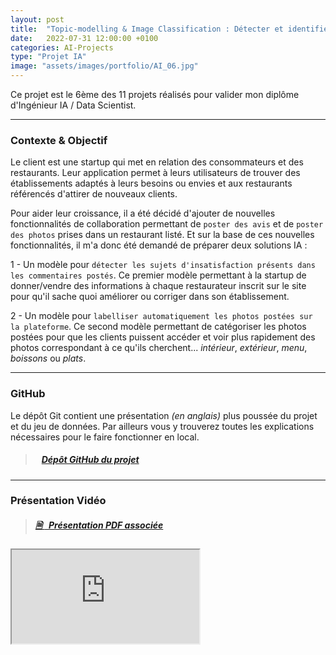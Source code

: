 ```yaml
---
layout: post
title:  "Topic-modelling & Image Classification : Détecter et identifier les sujets d'insatisfaction - Classer les images utilisateurs en catégories"
date:   2022-07-31 12:00:00 +0100
categories: AI-Projects
type: "Projet IA"
image: "assets/images/portfolio/AI_06.jpg"
---
```


Ce projet est le 6ème des 11 projets réalisés pour valider mon diplôme d'Ingénieur IA / Data Scientist.

---
### Contexte & Objectif

Le client est une startup qui met en relation des consommateurs et des restaurants. Leur application permet à leurs utilisateurs de trouver des établissements adaptés à leurs besoins ou envies et aux restaurants référencés d'attirer de nouveaux clients.

Pour aider leur croissance, il a été décidé d'ajouter de nouvelles fonctionnalités de collaboration permettant de `poster des avis` et de `poster des photos` prises dans un restaurant listé. Et sur la base de ces nouvelles fonctionnalités, il m'a donc été demandé de préparer deux solutions IA :

1 - Un modèle pour `détecter les sujets d'insatisfaction présents dans les commentaires postés`. Ce premier modèle permettant à la startup de donner/vendre des informations à chaque restaurateur inscrit sur le site pour qu'il sache quoi améliorer ou corriger dans son établissement.

2 - Un modèle pour `labelliser automatiquement les photos postées sur la plateforme`. Ce second modèle permettant de catégoriser les photos postées pour que les clients puissent accéder et voir plus rapidement des photos correspondant à ce qu'ils cherchent... *intérieur*, *extérieur*, *menu*, *boissons* ou *plats*.

---
### GitHub

Le dépôt Git contient une présentation *(en anglais)* plus poussée du projet et du jeu de données. Par ailleurs vous y trouverez toutes les explications nécessaires pour le faire fonctionner en local.

> ##### <ico class="ti-github"></ico>&nbsp;&nbsp; <a href='https://github.com/Valkea/OC_AI_06' target='_blank'>Dépôt GitHub du projet</a>

---
### Présentation Vidéo

> ##### <a href='{{site.baseurl}}/assets/pdf/AI_P06.pdf' target='_blank'><ico><b>🗎 </b></ico>&nbsp;&nbsp;Présentation PDF associée</a>

<iframe class='youtube_video' src="https://www.youtube-nocookie.com/embed/QCjN5XID9rw" title="YouTube video player" allow="accelerometer; autoplay; clipboard-write; encrypted-media; gyroscope; picture-in-picture" allowfullscreen></iframe>
